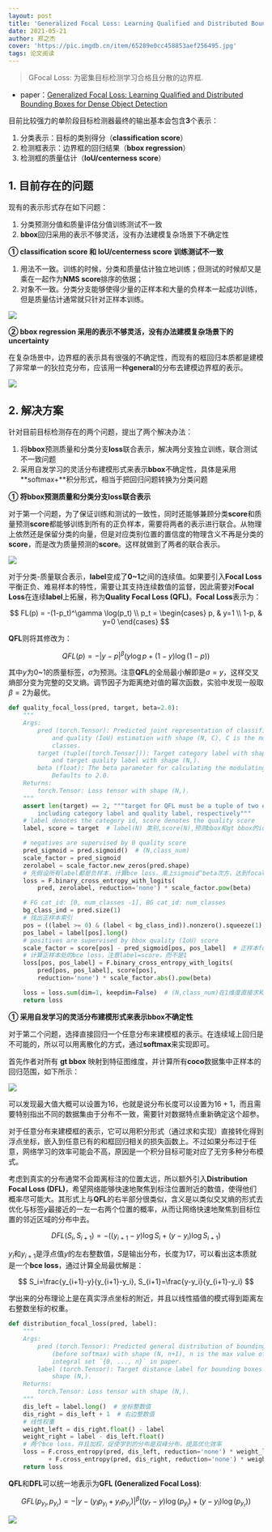 ```yaml
---
layout: post
title: 'Generalized Focal Loss: Learning Qualified and Distributed Bounding Boxes for Dense Object Detection'
date: 2021-05-21
author: 郑之杰
cover: 'https://pic.imgdb.cn/item/65289e0cc458853aef256495.jpg'
tags: 论文阅读
---
```


> GFocal Loss: 为密集目标检测学习合格且分散的边界框.

- paper：[Generalized Focal Loss: Learning Qualified and Distributed Bounding Boxes for Dense Object Detection](https://arxiv.org/abs/2006.04388)

目前比较强力的单阶段目标检测器最终的输出基本会包含**3**个表示：
1. 分类表示：目标的类别得分（**classification score**）
2. 检测框表示：边界框的回归结果（**bbox regression**）
3. 检测框的质量估计（**IoU/centerness score**）

## 1. 目前存在的问题

现有的表示形式存在如下问题：
1. 分类预测分值和质量评估分值训练测试不一致
2. **bbox**回归采用的表示不够灵活，没有办法建模复杂场景下不确定性

**① classification score 和 IoU/centerness score 训练测试不一致**

1. 用法不一致。训练的时候，分类和质量估计独立地训练；但测试的时候却又是乘在一起作为**NMS score**排序的依据；
2. 对象不一致。分类分支能够使得少量的正样本和大量的负样本一起成功训练，但是质量估计通常就只针对正样本训练。

![](https://pic.imgdb.cn/item/6528ea03c458853aef0be0d0.jpg)

**② bbox regression 采用的表示不够灵活，没有办法建模复杂场景下的uncertainty**

在复杂场景中，边界框的表示具有很强的不确定性，而现有的框回归本质都是建模了非常单一的狄拉克分布，应该用一种**general**的分布去建模边界框的表示。

![](https://pic.imgdb.cn/item/6528ea6ac458853aef0d3923.jpg)

## 2. 解决方案

针对目前目标检测存在的两个问题，提出了两个解决办法：
1. 将**bbox**预测质量和分类分支**loss**联合表示，解决两分支独立训练，联合测试不一致问题
2. 采用自发学习的灵活分布建模形式来表示**bbox**不确定性，具体是采用**softmax+**积分形式，相当于把回归问题转换为分类问题

**① 将bbox预测质量和分类分支loss联合表示**

对于第一个问题，为了保证训练和测试的一致性，同时还能够兼顾分类**score**和质量预测**score**都能够训练到所有的正负样本，需要将两者的表示进行联合。从物理上依然还是保留分类的向量，但是对应类别位置的置信度的物理含义不再是分类的**score**，而是改为质量预测的**score**。这样就做到了两者的联合表示。

![](https://pic.imgdb.cn/item/6528ecbac458853aef144355.jpg)

对于分类-质量联合表示，**label**变成了**0~1**之间的连续值。如果要引入**Focal Loss**平衡正负、难易样本的特性，需要让其支持连续数值的监督，因此需要对**Focal Loss**在连续**label**上拓展，称为**Quality Focal Loss (QFL)**。**Focal Loss**表示为：

$$
FL(p) = -(1-p_t)^\gamma \log(p_t) \\
p_t = \begin{cases}
p, & y=1 \\
1-p, & y=0
\end{cases}
$$

**QFL**则将其修改为：

$$
QFL(p) = -|y-p|^\beta \left( y\log p + (1-y) \log(1-p) \right)
$$

其中$y$为$0$~$1$的质量标签，$\sigma$为预测。注意**QFL**的全局最小解即是$\sigma = y$，这样交叉熵部分变为完整的交叉熵。调节因子为距离绝对值的幂次函数，实验中发现一般取$\beta = 2$为最优。

```python
def quality_focal_loss(pred, target, beta=2.0):
    """
    Args:
        pred (torch.Tensor): Predicted joint representation of classification
            and quality (IoU) estimation with shape (N, C), C is the number of
            classes.
        target (tuple([torch.Tensor])): Target category label with shape (N,)
            and target quality label with shape (N,).
        beta (float): The beta parameter for calculating the modulating factor.
            Defaults to 2.0.
    Returns:
        torch.Tensor: Loss tensor with shape (N,).
    """
    assert len(target) == 2, """target for QFL must be a tuple of two elements,
        including category label and quality label, respectively"""
    # label denotes the category id, score denotes the quality score
    label, score = target  # label(N) 类别,score(N),预测bbox和gt bbox的iou

    # negatives are supervised by 0 quality score
    pred_sigmoid = pred.sigmoid()  # (N,class_num)
    scale_factor = pred_sigmoid
    zerolabel = scale_factor.new_zeros(pred.shape)
    # 先假设所有label都是负样本，计算bce loss，乘上sigmoid^beta次方，达到focal效应
    loss = F.binary_cross_entropy_with_logits(
        pred, zerolabel, reduction='none') * scale_factor.pow(beta)

    # FG cat_id: [0, num_classes -1], BG cat_id: num_classes
    bg_class_ind = pred.size(1)
    # 找出正样本索引
    pos = ((label >= 0) & (label < bg_class_ind)).nonzero().squeeze(1)
    pos_label = label[pos].long()
    # positives are supervised by bbox quality (IoU) score
    scale_factor = score[pos] - pred_sigmoid[pos, pos_label]  # 正样本focal值
    # 计算正样本处的bce loss，注意label=score，而不是1
    loss[pos, pos_label] = F.binary_cross_entropy_with_logits(
        pred[pos, pos_label], score[pos],
        reduction='none') * scale_factor.abs().pow(beta)

    loss = loss.sum(dim=1, keepdim=False)  # (N,class_num)在1维度直接求和，变成(N,)
    return loss
```

**① 采用自发学习的灵活分布建模形式来表示bbox不确定性**

对于第二个问题，选择直接回归一个任意分布来建模框的表示。在连续域上回归是不可能的，所以可以用离散化的方式，通过**softmax**来实现即可。

首先作者对所有 **gt bbox** 映射到特征图维度，并计算所有**coco**数据集中正样本的回归范围，如下所示：

![](https://pic.imgdb.cn/item/6531d3bbc458853aef5996c3.jpg)

可以发现最大值大概可以设置为$16$，也就是说分布长度可以设置为$16+1$，而且需要特别指出不同的数据集由于分布不一致，需要针对数据特点重新确定这个超参。

对于任意分布来建模框的表示，它可以用积分形式（通过求和实现）直接转化得到浮点坐标，嵌入到任意已有的和框回归相关的损失函数上。不过如果分布过于任意，网络学习的效率可能会不高，原因是一个积分目标可能对应了无穷多种分布模式。

考虑到真实的分布通常不会距离标注的位置太远，所以额外引入**Distribution Focal Loss (DFL)**，希望网络能够快速地聚焦到标注位置附近的数值，使得他们概率尽可能大。其形式上与**QFL**的右半部分很类似，含义是以类似交叉熵的形式去优化与标签$y$最接近的一左一右两个位置的概率，从而让网络快速地聚焦到目标位置的邻近区域的分布中去。

$$
DFL(S_i, S_{i+1}) = -\left( (y_{i+1}-y)\log S_i + (y-y_i) \log S_{i+1} \right)
$$

$y_i$和$y_{i+1}$是浮点值$y$的左右整数值，$S$是输出分布，长度为$17$，可以看出这本质就是一个**bce loss**，通过计算全局最优解是：

$$
S_i=\frac{y_{i+1}-y}{y_{i+1}-y_i}, S_{i+1}=\frac{y-y_i}{y_{i+1}-y_i}
$$

学出来的分布理论上是在真实浮点坐标的附近，并且以线性插值的模式得到距离左右整数坐标的权重。

```python
def distribution_focal_loss(pred, label):
    """
    Args:
        pred (torch.Tensor): Predicted general distribution of bounding boxes
            (before softmax) with shape (N, n+1), n is the max value of the
            integral set `{0, ..., n}` in paper.
        label (torch.Tensor): Target distance label for bounding boxes with
            shape (N,).
    Returns:
        torch.Tensor: Loss tensor with shape (N,).
    """
    dis_left = label.long()  # 坐标整数值
    dis_right = dis_left + 1  # 右边整数值
    # 线性权重
    weight_left = dis_right.float() - label
    weight_right = label - dis_left.float()
    # 两个bce loss，并且加权，促使学到的分布是双峰分布，提高优化效率
    loss = F.cross_entropy(pred, dis_left, reduction='none') * weight_left \
           + F.cross_entropy(pred, dis_right, reduction='none') * weight_right
    return loss
```

**QFL**和**DFL**可以统一地表示为**GFL (Generalized Focal Loss)**:

$$
GFL\left(p_{y_l}, p_{y_r}\right)=-\left|y-\left(y_l p_{y_l}+y_r p_{y_r}\right)\right|^\beta\left(\left(y_r-y\right) \log \left(p_{y_l}\right)+\left(y-y_l\right) \log \left(p_{y_r}\right)\right)
$$

![](https://pic.imgdb.cn/item/6529fd6ec458853aefddb96b.jpg)

